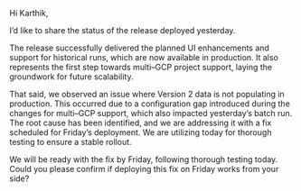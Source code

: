 Hi Karthik,

I’d like to share the status of the release deployed yesterday.

The release successfully delivered the planned UI enhancements and support for historical runs, which are now available in production. It also represents the first step towards multi–GCP project support, laying the groundwork for future scalability.

That said, we observed an issue where Version 2 data is not populating in production. This occurred due to a configuration gap introduced during the changes for multi–GCP support, which also impacted yesterday’s batch run. The root cause has been identified, and we are addressing it with a fix scheduled for Friday’s deployment. We are utilizing today for thorough testing to ensure a stable rollout.

We will be ready with the fix by Friday, following thorough testing today. Could you please confirm if deploying this fix on Friday works from your side?
